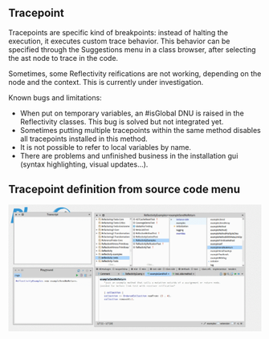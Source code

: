 ## Tracepoint
Tracepoints are specific kind of breakpoints: instead of halting the execution, it executes custom trace behavior. This behavior can be specified through the Suggestions menu in a class browser, after selecting the ast node to trace in the code.

Sometimes, some Reflectivity reifications are not working, depending on the node and the context. This is currently under investigation.

Known bugs and limitations: 
- When put on temporary variables, an #isGlobal DNU is raised in the Reflectivity classes. This bug is solved but not integrated yet.
- Sometimes putting multiple tracepoints within the same method disables all tracepoints installed in this method.
- It is not possible to refer to local variables by name.
- There are problems and unfinished business in the installation gui (syntax highlighting, visual updates...).

## Tracepoint definition from source code menu
![alt text](https://github.com/StevenCostiou/Pharo-Tracepoint/blob/master/tracepoint-video.gif)

